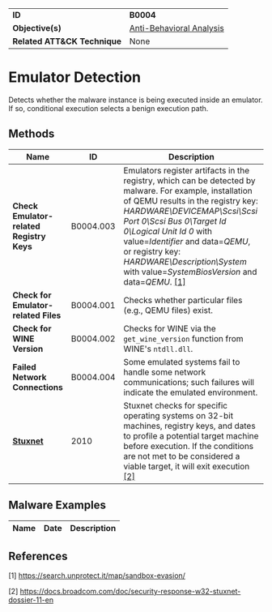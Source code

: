 |||
|---|---|
|**ID**|**B0004**|
|**Objective(s)**|[Anti-Behavioral Analysis](../anti-behavioral-analysis)|
|**Related ATT&CK Technique**|None|


Emulator Detection
==================
Detects whether the malware instance is being executed inside an emulator. If so, conditional execution selects a benign execution path.

Methods
-------
|Name|ID|Description|
|---|---|---|
|**Check Emulator-related Registry Keys**|B0004.003|Emulators register artifacts in the registry, which can be detected by malware. For example, installation of QEMU results in the registry key: *HARDWARE\DEVICEMAP\Scsi\Scsi Port 0\Scsi Bus 0\Target Id 0\Logical Unit Id 0* with value=*Identifier* and data=*QEMU*, or registry key: *HARDWARE\Description\System* with value=*SystemBiosVersion* and data=*QEMU*. [[1]](#1)|
|**Check for Emulator-related Files**|B0004.001|Checks whether particular files (e.g., QEMU files) exist.|
|**Check for WINE Version**|B0004.002|Checks for WINE via the `get_wine_version` function from WINE's `ntdll.dll`.|
|**Failed Network Connections**|B0004.004|Some emulated systems fail to handle some network communications; such failures will indicate the emulated environment.|
|[**Stuxnet**](../xample-malware/stuxnet.md)|2010|Stuxnet checks for specific operating systems on 32-bit machines, registry keys, and dates to profile a potential target machine before execution. If the conditions are not met to be considered a viable target, it will exit execution  [[2]](#2)|


Malware Examples
----------------
|Name|Date|Description|
|---|---|---|

References
----------
<a name="1">[1]</a> https://search.unprotect.it/map/sandbox-evasion/

<a name="2">[2]</a> https://docs.broadcom.com/doc/security-response-w32-stuxnet-dossier-11-en
